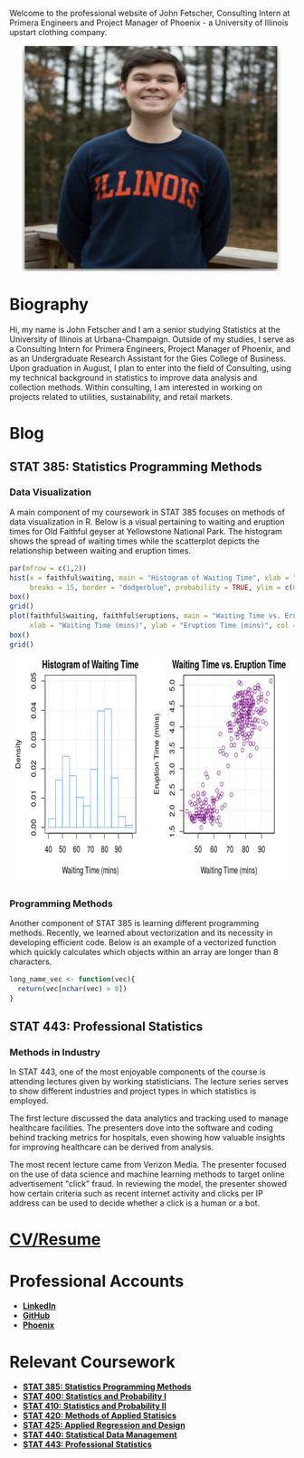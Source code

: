 Welcome to the professional website of John Fetscher, Consulting Intern at Primera Engineers and Project Manager of Phoenix - a University of Illinois upstart clothing company.

<p align="center">
  <img width="460" height="400" src="stat385.png">
</p>

# Biography

Hi, my name is John Fetscher and I am a senior studying Statistics at the University of Illinois at Urbana-Champaign. Outside of my studies, I serve as a Consulting Intern for Primera Engineers, Project Manager of Phoenix, and as an Undergraduate Research Assistant for the Gies College of Business. Upon graduation in August, I plan to enter into the field of Consulting, using my technical background in statistics to improve data analysis and collection methods. Within consulting, I am interested in working on projects related to utilities, sustainability, and retail markets.

# Blog

## STAT 385: Statistics Programming Methods

### Data Visualization

A main component of my coursework in STAT 385 focuses on methods of data visualization in R. Below is a visual pertaining to waiting and eruption times for Old Faithful geyser at Yellowstone National Park. The histogram shows the spread of waiting times while the scatterplot depicts the relationship between waiting and eruption times.

```r
par(mfrow = c(1,2))
hist(x = faithful$waiting, main = "Histogram of Waiting Time", xlab = "Waiting Time (mins)", 
     breaks = 15, border = "dodgerblue", probability = TRUE, ylim = c(0,.05), xlim = c(40,100))
box()
grid()
plot(faithful$waiting, faithful$eruptions, main = "Waiting Time vs. Eruption Time", 
     xlab = "Waiting Time (mins)", ylab = "Eruption Time (mins)", col = "darkmagenta")
box()
grid()
```

<p align="center">
  <img width="800" height="400" src="stat3852.png">
</p>

### Programming Methods

Another component of STAT 385 is learning different programming methods. Recently, we learned about vectorization and its necessity in developing efficient code. Below is an example of a vectorized function which quickly calculates which objects within an array are longer than 8 characters.

```r
long_name_vec <- function(vec){
  return(vec[nchar(vec) > 8])
}
```

## STAT 443: Professional Statistics

### Methods in Industry

In STAT 443, one of the most enjoyable components of the course is attending lectures given by working statisticians. The lecture series serves to show different industries and project types in which statistics is employed. 

The first lecture discussed the data analytics and tracking used to manage healthcare facilities. The presenters dove into the software and coding behind tracking metrics for hospitals, even showing how valuable insights for improving healthcare can be derived from analysis. 

The most recent lecture came from Verizon Media. The presenter focused on the use of data science and machine learning methods to target online advertisement "click" fraud. In reviewing the model, the presenter showed how certain criteria such as recent internet activity and clicks per IP address can be used to decide whether a click is a human or a bot.

# [CV/Resume](https://drive.google.com/file/d/18PcPykiAO_hySSiGjfotxsO5GkMMWQ-X/view?usp=sharing)

# Professional Accounts
* [**LinkedIn**](https://www.linkedin.com/in/john-fetscher-375401152/)
* [**GitHub**](https://github.com/jfetscher)
* [**Phoenix**](https://phxfashion.bigcartel.com)

# Relevant Coursework
* [**STAT 385: Statistics Programming Methods**](https://courses.illinois.edu/schedule/2020/spring/STAT/385)
* [**STAT 400: Statistics and Probability I**](https://courses.illinois.edu/schedule/2020/spring/STAT/400)
* [**STAT 410: Statistics and Probability II**](https://courses.illinois.edu/schedule/2020/spring/STAT/410)
* [**STAT 420: Methods of Applied Statisics**](https://courses.illinois.edu/schedule/2020/spring/STAT/420)
* [**STAT 425: Applied Regression and Design**](https://courses.illinois.edu/schedule/2020/spring/STAT/425)
* [**STAT 440: Statistical Data Management**](https://courses.illinois.edu/schedule/2020/spring/STAT/440)
* [**STAT 443: Professional Statistics**](https://courses.illinois.edu/schedule/2020/spring/STAT/443)
